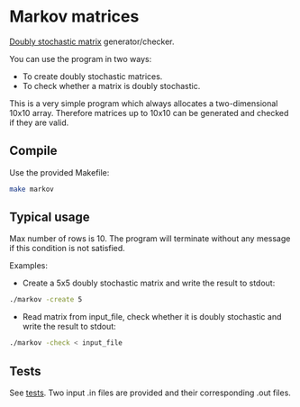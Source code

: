 # Markov matrices

[Doubly stochastic matrix](https://en.wikipedia.org/wiki/Stochastic_matrix) generator/checker.

You can use the program in two ways:

* To create doubly stochastic matrices.
* To check whether a matrix is doubly stochastic.

This is a very simple program which always allocates a two-dimensional 10x10 array.
Therefore matrices up to 10x10 can be generated and checked if they are valid.

## Compile

Use the provided Makefile:

```bash
make markov
```

## Typical usage

Max number of rows is 10. The program will terminate without any message if this condition is not satisfied.

Examples:

* Create a 5x5 doubly stochastic matrix and write the result to stdout:

```bash
./markov -create 5
```

* Read matrix from input_file, check whether it is doubly stochastic and write the result to stdout:

```bash
./markov -check < input_file
```

## Tests

See [tests](tests). Two input .in files are provided and their corresponding .out files.
